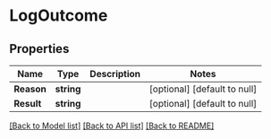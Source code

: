 # LogOutcome

## Properties
Name | Type | Description | Notes
------------ | ------------- | ------------- | -------------
**Reason** | **string** |  | [optional] [default to null]
**Result** | **string** |  | [optional] [default to null]

[[Back to Model list]](../README.md#documentation-for-models) [[Back to API list]](../README.md#documentation-for-api-endpoints) [[Back to README]](../README.md)

